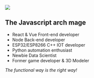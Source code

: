 <a href="https://www.linkedin.com/in/akiosdev/" target="_blank"><img src="https://img.shields.io/badge/LinkedIn-0077B5?style=for-the-badge&logo=linkedin&logoColor=white" />
</a>



## The Javascript arch mage



- React & Vue Front-end developer
- Node Back-end developer
- ESP32/ESP8266 C++ IOT developer
- Python automation enthusiast 
- Newbie Data Scientist 
- Former game developer & 3D Modeler

*The functional way is the right way!*

<!--
**akiosTerr/akiosTerr** is a ✨ _special_ ✨ repository because its `README.md` (this file) appears on your GitHub profile.

Here are some ideas to get you started:

- 🔭 I’m currently working on ...
- 🌱 I’m currently learning ...
- 👯 I’m looking to collaborate on ...
- 🤔 I’m looking for help with ...
- 💬 Ask me about ...
- 📫 How to reach me: ...
- 😄 Pronouns: ...
- ⚡ Fun fact: ...
-->
